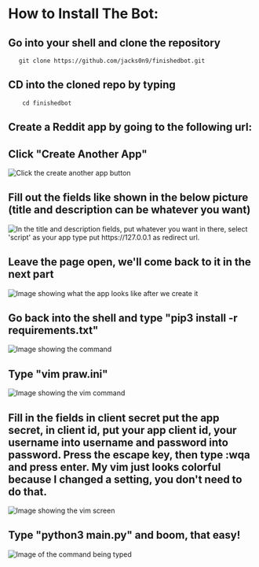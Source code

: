 # How to Install The Bot:

##  Go into your shell and clone the repository
       git clone https://github.com/jacks0n9/finishedbot.git
## CD into the cloned repo by typing
        cd finishedbot
## Create a Reddit app by going to the following url:
[](reddt.com/prefs/apps)
## Click "Create Another App"
![Click the create another app button](https://raw.githubusercontent.com/milodogexists/epickarmabot/master/4.png)
## Fill out the fields like shown in the below picture (title and description can be whatever you want)
![In the title and description fields, put whatever you want in there, select 'script' as your app type put https://127.0.0.1 as redirect url.](https://raw.githubusercontent.com/milodogexists/epickarmabot/master/5.png)
## Leave the page open, we'll come back to it in the next part
![Image showing what the app looks like after we create it](https://raw.githubusercontent.com/milodogexists/epickarmabot/master/6.png)
## Go back into the shell and type "pip3 install -r requirements.txt"
![Image showing the command](https://raw.githubusercontent.com/milodogexists/epickarmabot/master/7.png)
## Type "vim praw.ini"
![Image showing the vim command](https://raw.githubusercontent.com/milodogexists/epickarmabot/master/8.png)
## Fill in the fields in client secret put the app secret, in client id, put your app client id, your username into username and password into password. Press the escape key, then type :wqa and press enter. My vim just looks colorful because I changed a setting, you don't need to do that.
![Image showing the vim screen](https://raw.githubusercontent.com/milodogexists/epickarmabot/master/9.png)
## Type "python3 main.py" and boom, that easy!
![Image of the command being typed](https://raw.githubusercontent.com/milodogexists/epickarmabot/master/10.png)
